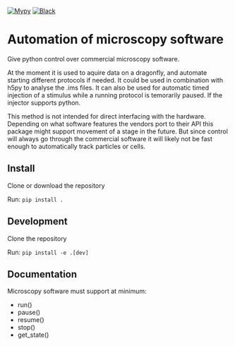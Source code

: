 [![Mypy](https://github.com/BioImaging-NKI/pymicroscopysoftwareautomation/actions/workflows/mypy.yml/badge.svg)](https://github.com/BioImaging-NKI/pymicroscopysoftwareautomation/actions/workflows/mypy.yml)
[![Black](https://github.com/BioImaging-NKI/pymicroscopysoftwareautomation/actions/workflows/black.yml/badge.svg)](https://github.com/BioImaging-NKI/pymicroscopysoftwareautomation/workflows/black.yml)
# Automation of microscopy software
Give python control over commercial microscopy software. 

At the moment it is used to aquire data on a dragonfly, and automate starting different protocols if needed. It could be used in combination with h5py to analyse the .ims files. It can also be used for automatic timed injection of a stimulus while a running protocol is temorarily paused. If the injector supports python.

This method is not intended for direct interfacing with the hardware. Depending on what software features the vendors port to their API this package might support movement of a stage in the future. But since control will always go through the commercial software it will likely not be fast enough to automatically track particles or cells.

## Install
Clone or download the repository

Run: `pip install .`

## Development
Clone the repository

Run: `pip install -e .[dev]`

## Documentation
Microscopy software must support at minimum:
* run()
* pause()
* resume()
* stop()
* get_state()

